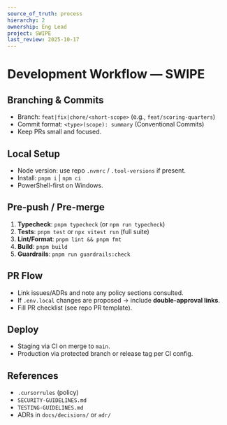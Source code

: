 ```yaml
---
source_of_truth: process
hierarchy: 2
ownership: Eng Lead
project: SWIPE
last_review: 2025-10-17
---
```


# Development Workflow — SWIPE

## Branching & Commits
- Branch: `feat|fix|chore/<short-scope>` (e.g., `feat/scoring-quarters`)
- Commit format: `<type>(scope): summary` (Conventional Commits)
- Keep PRs small and focused.

## Local Setup
- Node version: use repo `.nvmrc` / `.tool-versions` if present.
- Install: `pnpm i` | `npm ci`
- PowerShell-first on Windows.

## Pre-push / Pre-merge
1. **Typecheck**: `pnpm typecheck` (or `npm run typecheck`)
2. **Tests**: `pnpm test` or `npx vitest run` (full suite)
3. **Lint/Format**: `pnpm lint && pnpm fmt`
4. **Build**: `pnpm build`
5. **Guardrails**: `pnpm run guardrails:check`

## PR Flow
- Link issues/ADRs and note any policy sections consulted.
- If `.env.local` changes are proposed → include **double-approval links**.
- Fill PR checklist (see repo PR template).

## Deploy
- Staging via CI on merge to `main`.
- Production via protected branch or release tag per CI config.

## References
- `.cursorrules` (policy)
- `SECURITY-GUIDELINES.md`
- `TESTING-GUIDELINES.md`
- ADRs in `docs/decisions/` or `adr/`

